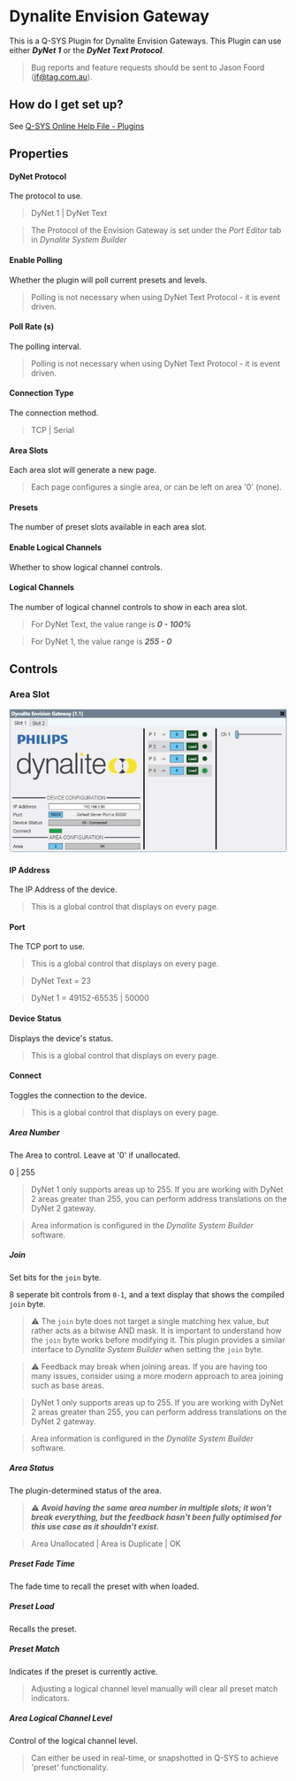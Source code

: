 # Dynalite Envision Gateway

This is a Q-SYS Plugin for Dynalite Envision Gateways. This Plugin can use either ***DyNet 1*** or the ***DyNet Text Protocol***.

> Bug reports and feature requests should be sent to Jason Foord (jf@tag.com.au).

## How do I get set up?

See [Q-SYS Online Help File - Plugins](https://q-syshelp.qsc.com/#Schematic_Library/plugins.htm)

## Properties

#### DyNet Protocol

The protocol to use.

> DyNet 1 | DyNet Text

> The Protocol of the Envision Gateway is set under the *Port Editor* tab in *Dynalite System Builder*

#### Enable Polling

Whether the plugin will poll current presets and levels.

> Polling is not necessary when using DyNet Text Protocol - it is event driven.

#### Poll Rate (s)

The polling interval.

> Polling is not necessary when using DyNet Text Protocol - it is event driven.

#### Connection Type

The connection method.

> TCP | Serial

#### Area Slots

Each area slot will generate a new page.

> Each page configures a single area, or can be left on area '0' (none).

#### Presets

The number of preset slots available in each area slot.

#### Enable Logical Channels

Whether to show logical channel controls.

#### Logical Channels

The number of logical channel controls to show in each area slot.

> For DyNet Text, the value range is ***0 - 100%***

> For DyNet 1, the value range is ***255 - 0***

## Controls

### Area Slot
![Area Slot](./screenshots/interface.jpg)

#### IP Address

The IP Address of the device.

> This is a global control that displays on every page.

#### Port

The TCP port to use.

> This is a global control that displays on every page.

> DyNet Text = 23

> DyNet 1 = 49152-65535 | 50000

#### Device Status

Displays the device's status.

> This is a global control that displays on every page.

#### Connect

Toggles the connection to the device.

> This is a global control that displays on every page.

##### Area Number

The Area to control. Leave at '0' if unallocated.

0 | 255

> DyNet 1 only supports areas up to 255. If you are working with DyNet 2 areas greater than 255, you can perform address translations on the DyNet 2 gateway.

> Area information is configured in the *Dynalite System Builder* software.

##### Join

Set bits for the `join` byte.

8 seperate bit controls from `0-1`, and a text display that shows the compiled `join` byte.

> :warning: The `join` byte does not target a single matching hex value, but rather acts as a bitwise AND mask. It is important to understand how the `join` byte works before modifying it. This plugin provides a similar interface to *Dynalite System Builder* when setting the `join` byte. 

> :warning: Feedback may break when joining areas. If you are having too many issues, consider using a more modern approach to area joining such as base areas.

> DyNet 1 only supports areas up to 255. If you are working with DyNet 2 areas greater than 255, you can perform address translations on the DyNet 2 gateway.

> Area information is configured in the *Dynalite System Builder* software.

##### Area Status

The plugin-determined status of the area.

> :warning: ***Avoid having the same area number in multiple slots; it won't break everything, but the feedback hasn't been fully optimised for this use case as it shouldn't exist.***

> Area Unallocated | Area is Duplicate | OK

##### Preset Fade Time

The fade time to recall the preset with when loaded.

##### Preset Load

Recalls the preset.

##### Preset Match

Indicates if the preset is currently active.

> Adjusting a logical channel level manually will clear all preset match indicators.

##### Area Logical Channel Level

Control of the logical channel level.

> Can either be used in real-time, or snapshotted in Q-SYS to achieve 'preset' functionality.